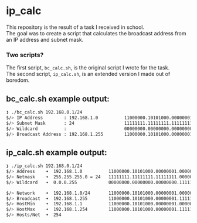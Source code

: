 # ip_calc

This repository is the result of a task I received in school.<br>
The goal was to create a script that calculates the broadcast address from an IP address and subnet mask.


### Two scripts?
The first script, `bc_calc.sh`, is the original script I wrote for the task.<br>
The second script, `ip_calc.sh`, is an extended version I made out of boredom.

## bc_calc.sh example output:
```bash
❯ ./bc_calc.sh 192.168.0.1/24
$/> IP Address        : 192.168.1.0          11000000.10101000.00000001.00000000
$/> Subnet Mask       : 24                   11111111.11111111.11111111.00000000
$/> Wildcard          :                      00000000.00000000.00000000.11111111
$/> Broadcast Address : 192.168.1.255        11000000.10101000.00000001.11111111
```

## ip_calc.sh example output:
```bash
❯ ./ip_calc.sh 192.168.0.1/24
$/> Address    ➜  192.168.1.0          11000000.10101000.00000001.00000000
$/> Netmask    ➜  255.255.255.0 = 24   11111111.11111111.11111111.00000000
$/> Wildcard   ➜  0.0.0.255            00000000.00000000.00000000.11111111

$/> Network    ➜  192.168.1.0/24       11000000.10101000.00000001.00000000 (Class C)
$/> Broadcast  ➜  192.168.1.255        11000000.10101000.00000001.11111111
$/> HostMin    ➜  192.168.1.1          11000000.10101000.00000001.00000001
$/> HostMax    ➜  192.168.1.254        11000000.10101000.00000001.11111110
$/> Hosts/Net  ➜  254
```
